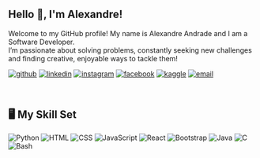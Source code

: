 ## Hello 👋, I'm Alexandre!  

Welcome to my GitHub profile! My name is Alexandre Andrade and I am a Software Developer.  
I’m passionate about solving problems, constantly seeking new challenges and finding creative, enjoyable ways to tackle them!

[![github](https://img.shields.io/badge/github-%2324292e.svg?&style=for-the-badge&logo=github&logoColor=white)](https://github.com/Alexandre-A)
[![linkedin](https://img.shields.io/badge/LinkedIn-%230A66C2.svg?&style=for-the-badge&logo=linkedin&logoColor=white)](https://www.linkedin.com/in/alexandre-andrade-/)
[![instagram](https://img.shields.io/badge/instagram-%23000000.svg?&style=for-the-badge&logo=instagram&logoColor=white)](https://instagram.com/aandrade2005)
[![facebook](https://img.shields.io/badge/facebook-%232E87FB.svg?&style=for-the-badge&logo=facebook&logoColor=white)](https://www.facebook.com/alexandre.andrade.123276)
[![kaggle](https://img.shields.io/badge/kaggle-%2344BAE8.svg?&style=for-the-badge&logo=kaggle&logoColor=white)](https://www.kaggle.com/alexandrea05)
[![email](https://img.shields.io/badge/email-%23D14836.svg?&style=for-the-badge&logo=gmail&logoColor=white)](mailto:alexandreandrade@ua.pt)


<br/>  

## 🖥️ My Skill Set

![Python](https://img.shields.io/badge/-Python-black?style=flat-square&logo=Python)
![HTML](https://img.shields.io/badge/-HTML5-black?style=flat-square&logo=html5)
![CSS](https://img.shields.io/badge/-CSS3-black?style=flat-square&logo=css3&logoColor=1572B6)
![JavaScript](https://img.shields.io/badge/-JavaScript-black?style=flat-square&logo=javascript)
![React](https://img.shields.io/badge/-React-black?style=flat-square&logo=react)
![Bootstrap](https://img.shields.io/badge/-Bootstrap-black?style=flat-square&logo=bootstrap)
![Java](https://img.shields.io/badge/-Java-black?style=flat-square&logo=java)
![C](https://img.shields.io/badge/-C-black?style=flat-square&logo=c)
![Bash](https://img.shields.io/badge/-Bash-black?style=flat-square&logo=gnu-bash)
<!--
**Alexandre-A/Alexandre-A** is a ✨ _special_ ✨ repository because its `README.md` (this file) appears on your GitHub profile.

Here are some ideas to get you started:

- 🔭 I’m currently working on ...
- 🌱 I’m currently learning ...
- 👯 I’m looking to collaborate on ...
- 🤔 I’m looking for help with ...
- 💬 Ask me about ...
- 📫 How to reach me: ...
- 😄 Pronouns: ...
- ⚡ Fun fact: ...
-->
